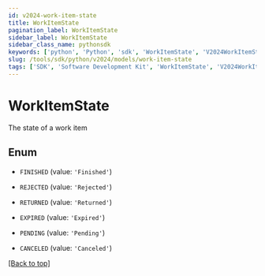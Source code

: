 ```yaml
---
id: v2024-work-item-state
title: WorkItemState
pagination_label: WorkItemState
sidebar_label: WorkItemState
sidebar_class_name: pythonsdk
keywords: ['python', 'Python', 'sdk', 'WorkItemState', 'V2024WorkItemState'] 
slug: /tools/sdk/python/v2024/models/work-item-state
tags: ['SDK', 'Software Development Kit', 'WorkItemState', 'V2024WorkItemState']
---
```


# WorkItemState

The state of a work item

## Enum

* `FINISHED` (value: `'Finished'`)

* `REJECTED` (value: `'Rejected'`)

* `RETURNED` (value: `'Returned'`)

* `EXPIRED` (value: `'Expired'`)

* `PENDING` (value: `'Pending'`)

* `CANCELED` (value: `'Canceled'`)

[[Back to top]](#) 

